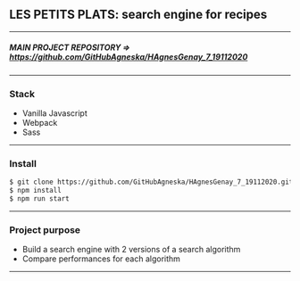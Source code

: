 ## LES PETITS PLATS: search engine for recipes
---
#####  MAIN PROJECT REPOSITORY =>  https://github.com/GitHubAgneska/HAgnesGenay_7_19112020

---

### Stack
- Vanilla Javascript
- Webpack
- Sass

---
### Install
```bash
$ git clone https://github.com/GitHubAgneska/HAgnesGenay_7_19112020.git
$ npm install
$ npm run start
```
---
### Project purpose
- Build a search engine with 2 versions of a search algorithm
- Compare performances for each algorithm

----



